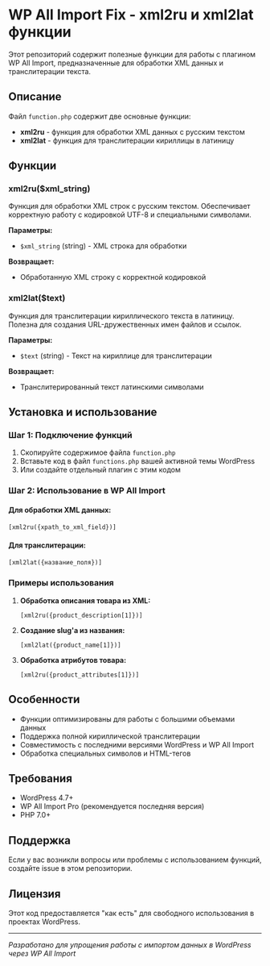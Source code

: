 # WP All Import Fix - xml2ru и xml2lat функции

Этот репозиторий содержит полезные функции для работы с плагином WP All Import, предназначенные для обработки XML данных и транслитерации текста.

## Описание

Файл `function.php` содержит две основные функции:
- **xml2ru** - функция для обработки XML данных с русским текстом
- **xml2lat** - функция для транслитерации кириллицы в латиницу

## Функции

### xml2ru($xml_string)
Функция для обработки XML строк с русским текстом. Обеспечивает корректную работу с кодировкой UTF-8 и специальными символами.

**Параметры:**
- `$xml_string` (string) - XML строка для обработки

**Возвращает:**
- Обработанную XML строку с корректной кодировкой

### xml2lat($text)
Функция для транслитерации кириллического текста в латиницу. Полезна для создания URL-дружественных имен файлов и ссылок.

**Параметры:**
- `$text` (string) - Текст на кириллице для транслитерации

**Возвращает:**
- Транслитерированный текст латинскими символами

## Установка и использование

### Шаг 1: Подключение функций
1. Скопируйте содержимое файла `function.php`
2. Вставьте код в файл `functions.php` вашей активной темы WordPress
3. Или создайте отдельный плагин с этим кодом

### Шаг 2: Использование в WP All Import

#### Для обработки XML данных:
```php
[xml2ru({xpath_to_xml_field})]
```

#### Для транслитерации:
```php
[xml2lat({название_поля})]
```

### Примеры использования

1. **Обработка описания товара из XML:**
   ```
   [xml2ru({product_description[1]})]
   ```

2. **Создание slug'а из названия:**
   ```
   [xml2lat({product_name[1]})]
   ```

3. **Обработка атрибутов товара:**
   ```
   [xml2ru({product_attributes[1]})]
   ```

## Особенности

- Функции оптимизированы для работы с большими объемами данных
- Поддержка полной кириллической транслитерации
- Совместимость с последними версиями WordPress и WP All Import
- Обработка специальных символов и HTML-тегов

## Требования

- WordPress 4.7+
- WP All Import Pro (рекомендуется последняя версия)
- PHP 7.0+

## Поддержка

Если у вас возникли вопросы или проблемы с использованием функций, создайте issue в этом репозитории.

## Лицензия

Этот код предоставляется "как есть" для свободного использования в проектах WordPress.

---

*Разработано для упрощения работы с импортом данных в WordPress через WP All Import*
